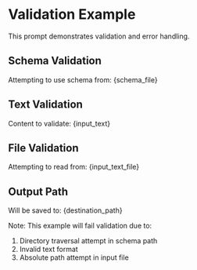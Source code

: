 # Validation Example

This prompt demonstrates validation and error handling.

## Schema Validation

Attempting to use schema from: {schema_file}

## Text Validation

Content to validate:
{input_text}

## File Validation

Attempting to read from: {input_text_file}

## Output Path

Will be saved to: {destination_path}

Note: This example will fail validation due to:

1. Directory traversal attempt in schema path
2. Invalid text format
3. Absolute path attempt in input file
